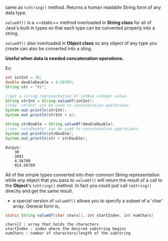 same as `toString()` method.
Returns a human readable String form of any data type. 

`valueOf()` is a ==static== method overloaded in **String class** for all of Java's built in types so that each type can be converted properly into a string. 

`valueOf()` also overloaded in **Object class** so any object of any type you create can also be converted into a sting. 

**Useful when data is needed concatenation operations.**

Ex:
```java
int intInt = 30;
double doubleDouble = 4.56789;
String str = "91";

//get a string representation of intNum integer value.
String strInt = String.valueOf(intInt);
//now 'strInt' can be used to concatenation operations.
System.out.println(strInt);
System.out.println(strInt + s);

String strDouble = String.valueOf(doubleDouble);
//now 'sstrDouble' can be used to concatenation operations.
System.out.println(strDouble);
System.out,println(str + strDouble);
```
```
Output:
	30
	3091
	4.56789
	914.56789
```

All of the simple types converted into their common String representation while any object that you pass to `valueOf()` will return the result of a call to the **Object**'s `toString()` method. In fact you could just call `toString()` directly and get the same result. 

- a special version of `valueOf()` allows you to specify a subset of a 'char' array. General form is,
```java
static String valueOf(char chars[], int startIndex, int numChars)
```
```
chars[] : array that holds the characters
startIndex : index where the desired substring begins
numChars : number of characters/length of the substring
```

